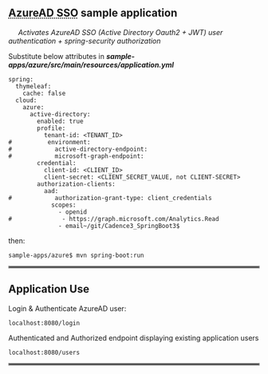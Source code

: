 ## <abbr title="Azure Active Directory Single-Sign-On">AzureAD SSO</abbr> sample application

&nbsp;&nbsp;&nbsp;&nbsp; _Activates AzureAD SSO (Active Directory Oauth2 + JWT) user authentication + spring-security authorization_

Substitute below attributes in _**sample-apps/azure/src/main/resources/application.yml**_

    spring:
      thymeleaf:
        cache: false
      cloud:
        azure:
          active-directory:
            enabled: true
            profile:
              tenant-id: <TENANT_ID>
    #          environment:
    #            active-directory-endpoint:
    #            microsoft-graph-endpoint:
            credential:
              client-id: <CLIENT_ID>
              client-secret: <CLIENT_SECRET_VALUE, not CLIENT-SECRET>
            authorization-clients:
              aad:
    #            authorization-grant-type: client_credentials
                scopes:
                  - openid
    #              - https://graph.microsoft.com/Analytics.Read
                  - email~/git/Cadence3_SpringBoot3$

then:

	sample-apps/azure$ mvn spring-boot:run
  

<hr style="border:2px solid gray">  

## Application Use
    
Login & Authenticate AzureAD user:

    localhost:8080/login

Authenticated and Authorized endpoint displaying existing application users

    localhost:8080/users

<hr style="border:2px solid gray">  
